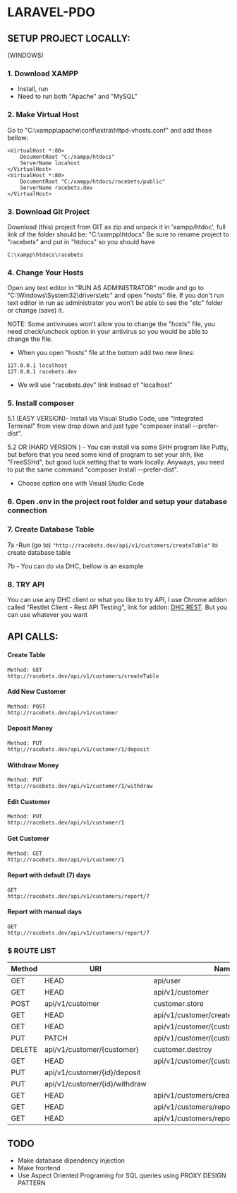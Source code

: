 # LARAVEL-PDO

## SETUP PROJECT LOCALLY:
(WINDOWS)

### 1. Download XAMPP
  - Install, run
  - Need to run both "Apache" and "MySQL"
  
### 2. Make Virtual Host
Go to "C:\xampp\apache\conf\extra\httpd-vhosts.conf" and add these bellow:
```
<VirtualHost *:80>
    DocumentRoot "C:/xampp/htdocs"
    ServerName locahost
</VirtualHost>
<VirtualHost *:80>
    DocumentRoot "C:/xampp/htdocs/racebets/public"
    ServerName racebets.dev
</VirtualHost>
```


### 3. Download Git Project
Download (this) project from GIT as zip and unpack it in 'xampp/htdoc', full link of the folder should be: "C:\xampp\htdocs"
Be sure to rename project to "racebets" and put in "htdocs" so you should have 
```
C:\xampp\htdocs\racebets
```


### 4. Change Your Hosts
Open any text editor in "RUN AS ADMINISTRATOR" mode and go to "C:\Windows\System32\drivers\etc" and open "hosts" file. If you don't run text editor in run as administrator you won't be able to see the "etc" folder or change (save) it.

NOTE: Some antiviruses won't allow you to change the "hosts" file, you need check/uncheck option in your antivirus so you would be able to change the file.
- When you open "hosts" file at the bottom add two new lines:
```
127.0.0.1 localhost
127.0.0.1 racebets.dev
```
- We will use "racebets.dev" link instead of "localhost"


### 5. Install composer
5.1 (EASY VERSION)- Install via Visual Studio Code, use "Integrated Terminal" from view drop down and just type "composer install --prefer-dist".

5.2 OR (HARD VERSION ) - You can install via some SHH program like Putty, but before that you need some kind of program to set your shh, like "FreeSSHd", but good luck setting that to work locally. Anyways, you need to put the same command "composer install --prefer-dist".
- Choose option one with Visual Studio Code


### 6. Open .env in the project root folder and setup your database connection


### 7. Create Database Table
7a -Run (go to) ```"http://racebets.dev/api/v1/customers/createTable"``` to create database table

7b - You can do via DHC, bellow is an example


### 8. TRY API
You can use any DHC client or what you like to try API, I use Chrome addon called "Restlet Client - Rest API Testing", 
link for addon: [DHC REST](https://chrome.google.com/webstore/detail/restlet-client-rest-api-t/aejoelaoggembcahagimdiliamlcdmfm?hl=en).
But you can use whatever you want




## API CALLS:

#### Create Table
```
Method: GET
http://racebets.dev/api/v1/customers/createTable
```

#### Add New Customer
```
Method: POST 
http://racebets.dev/api/v1/customer
```

#### Deposit Money
```
Method: PUT
http://racebets.dev/api/v1/customer/1/deposit
```

#### Withdraw Money
```
Method: PUT 
http://racebets.dev/api/v1/customer/1/withdraw
```

#### Edit Customer
```
Method: PUT 
http://racebets.dev/api/v1/customer/1
```

#### Get Customer
```
Method: GET
http://racebets.dev/api/v1/customer/1
```

#### Report with default (7) days 
```
GET
http://racebets.dev/api/v1/customers/report/7
```

#### Report with manual days
```
GET
http://racebets.dev/api/v1/customers/report/7
```



### $ ROUTE LIST
|  Method   |    URI                                  |    Name          |  Implemented |
| --------- | --------------------------------------- | ---------------- | ------------ |
| GET|HEAD  | api/user                                |                  |     Yes      |
| GET|HEAD  | api/v1/customer                         | customer.index   |     No       |
| POST      | api/v1/customer                         | customer.store   |     YES      |
| GET|HEAD  | api/v1/customer/create                  | customer.create  |     No       |
| GET|HEAD  | api/v1/customer/{customer}              | customer.show    |     YES      |
| PUT|PATCH | api/v1/customer/{customer}              | customer.update  |     YES      |
| DELETE    | api/v1/customer/{customer}              | customer.destroy |     No       |
| GET|HEAD  | api/v1/customer/{customer}/edit         | customer.edit    |     No       |
| PUT       | api/v1/customer/{id}/deposit            |                  |     YES      |
| PUT       | api/v1/customer/{id}/withdraw           |                  |     YES      |
| GET|HEAD  | api/v1/customers/createTable            |                  |     YES      |
| GET|HEAD  | api/v1/customers/report                 |                  |     YES      |
| GET|HEAD  | api/v1/customers/report/{timeFrameDays} |                  |     YES      |



## TODO
 - Make database dipendency injection
 - Make frontend
 - Use Aspect Oriented Programing  for SQL queries using PROXY DESIGN PATTERN
